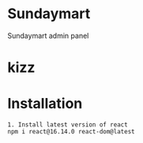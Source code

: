 # Sundaymart

Sundaymart admin panel

# kizz

# Installation

```
1. Install latest version of react
npm i react@16.14.0 react-dom@latest


```
